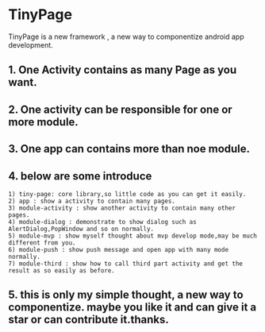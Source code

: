 # TinyPage

TinyPage is a new framework , a new way to componentize android app development.

## 1. One Activity contains as many Page as you want.

## 2. One activity can be responsible for one or more module.

## 3. One app can contains more than noe module.

## 4. below are some introduce
    1) tiny-page: core library,so little code as you can get it easily.
    2) app : show a activity to contain many pages.
    3) module-activity : show another activity to contain many other pages.
    4) module-dialog : demonstrate to show dialog such as AlertDialog,PopWindow and so on normally.
    5) module-mvp : show myself thought about mvp develop mode,may be much different from you.
    6) module-push : show push message and open app with many mode normally.
    7) module-third : show how to call third part activity and get the result as so easily as before.

## 5. this is only my simple thought, a new way to componentize. maybe you like it and can give it a star or can contribute it.thanks.